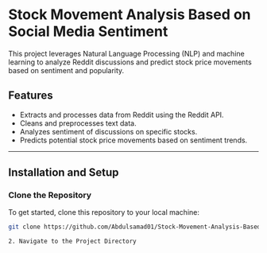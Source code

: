 # Stock Movement Analysis Based on Social Media Sentiment

This project leverages Natural Language Processing (NLP) and machine learning to analyze Reddit discussions and predict stock price movements based on sentiment and popularity.

## Features
- Extracts and processes data from Reddit using the Reddit API.
- Cleans and preprocesses text data.
- Analyzes sentiment of discussions on specific stocks.
- Predicts potential stock price movements based on sentiment trends.

---

## Installation and Setup

### Clone the Repository
To get started, clone this repository to your local machine:
```bash
git clone https://github.com/Abdulsamad01/Stock-Movement-Analysis-Based-on-Social-Media-Sentiment.git

2. Navigate to the Project Directory
